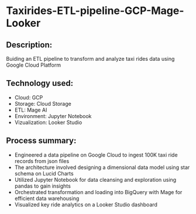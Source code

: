 # Taxirides-ETL-pipeline-GCP-Mage-Looker

## Description: 
Buiding an ETL pipeline to transform and analyze taxi rides data using Google Cloud Platform

## Technology used:
- Cloud: GCP
- Storage: Cloud Storage
- ETL: Mage AI
- Environment: Jupyter Notebook 
- Vizualization: Looker Studio
  
## Process summary:
- Engineered a data pipeline on Google Cloud to ingest 100K taxi ride records from json files
- The architecture involved designing a dimensional data model using star schema on Lucid Charts
- Utilized Jupyter Notebook for data cleansing and exploration using pandas to gain insights
- Orchestrated transformation and loading into BigQuery with Mage for efficient data warehousing
- Visualized key ride analytics on a Looker Studio dashboard  
    
